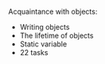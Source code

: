 Acquaintance with objects:
- Writing objects
- The lifetime of objects
- Static variable
- 22 tasks
